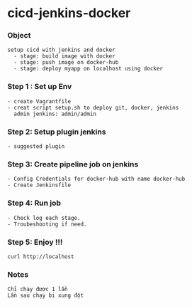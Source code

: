 # cicd-jenkins-docker
### Object
    setup cicd with jenkins and docker
      - stage: build image with docker
      - stage: push image on docker-hub
      - stage: deploy myapp on localhost using docker

### Step 1 : Set up Env
    - create Vagrantfile
    - creat script setup.sh to deploy git, docker, jenkins 
      admin jenkins: admin/admin

### Step 2: Setup plugin jenkins
    - suggested plugin

### Step 3: Create pipeline job on jenkins
    - Config Credentials for docker-hub with name docker-hub
    - Create Jenkinsfile

### Step 4: Run job
    - Check log each stage.
    - Troubeshooting if need.

### Step 5: Enjoy !!!
    curl http://localhost

### Notes
    Chỉ chạy được 1 lần
    Lần sau chạy bi xung đột

